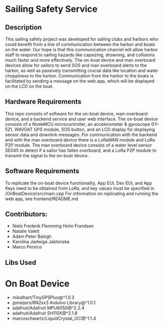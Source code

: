 # Sailing Safety Service

## Description
This sailing safety project was developed for sailing clubs and harbors who could benefit from a line of communication between the harbor and boats on the water. Our hope is that this communication channel will allow harbor staff to respond to sailing hazards like capsizing, drowning, and collisions much faster and more effectively. The on-boat device and man overboard devices allow for sailors to send SOS and man overboard alerts to the harbor, as well as passively transmitting crucial data like location and water choppiness to the harbor. Communication from the harbor to the boats is facilitated by sending a message on the web app, which will be displayed on the LCD on the boat.

## Hardware Requirements
This repo consists of software for the on-boat device, man-overboard device, and a backend service and user web interface. The on-boat device consists of a NodeMCU microcontroller, an accelerometer & gyroscope GY-521, WAVGAT GPS module, SOS button, and an LCD display for displaying sensor data and downlink messages. For communication with the backend and with the man overboard device there is a LoRaWAN module and LoRa P2P module. 
The man overboard device consists of a water level sensor SE045 to detect if a sailor has fallen overboard, and a LoRa P2P module to transmit the signal to the on-boat device. 

## Software Requirements
To replicate the on-boat device functionality, App EUI, Dev EUI, and App Keys need to be obtained from LoRa, and key values must be specified in /OnBoatDevice/src/main.cpp
For information on replicating and running the web app, see frontend/README.md

## Contributors:
* Niels Frederik Flemming Holm Frandsen
* Natalie Valett
* Adam Peter Balogh
* Karolina Jadwiga Jablonska
* Marco Persico

## Libs Used
# On Boat Device
- mikalhart/TinyGPSPlus@^1.0.3
- jpmeijers/RN2xx3 Arduino Library@^1.0.1
- adafruit/Adafruit MPU6050@^2.2.4
- adafruit/Adafruit SH110X@^2.1.8
- marcoschwartz/LiquidCrystal_I2C@^1.1.4
